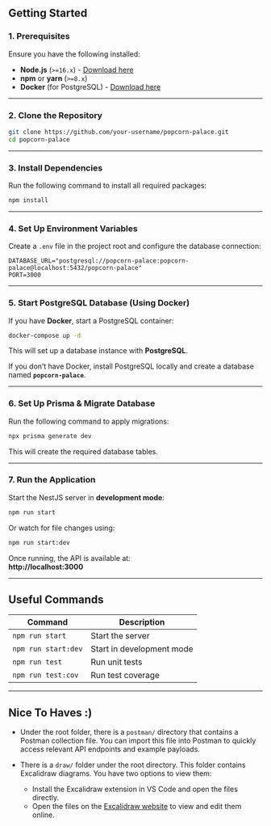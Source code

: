## **Getting Started**

### **1. Prerequisites**

Ensure you have the following installed:

- **Node.js** (`>=16.x`) - [Download here](https://nodejs.org/)
- **npm** or **yarn** (`>=8.x`)
- **Docker** (for PostgreSQL) - [Download here](https://www.docker.com/)

---

### **2. Clone the Repository**

```sh
git clone https://github.com/your-username/popcorn-palace.git
cd popcorn-palace
```

---

### **3. Install Dependencies**

Run the following command to install all required packages:

```sh
npm install
```

---

### **4. Set Up Environment Variables**

Create a `.env` file in the project root and configure the database connection:

```env
DATABASE_URL="postgresql://popcorn-palace:popcorn-palace@localhost:5432/popcorn-palace"
PORT=3000
```

---

### **5. Start PostgreSQL Database (Using Docker)**

If you have **Docker**, start a PostgreSQL container:

```sh
docker-compose up -d
```

This will set up a database instance with **PostgreSQL**.

If you don’t have Docker, install PostgreSQL locally and create a database named **`popcorn-palace`**.

---

### **6. Set Up Prisma & Migrate Database**

Run the following command to apply migrations:

```sh
npx prisma generate dev
```

This will create the required database tables.

---

### **7. Run the Application**

Start the NestJS server in **development mode**:

```sh
npm run start
```

Or watch for file changes using:

```sh
npm run start:dev
```

Once running, the API is available at:  
 **http://localhost:3000**

---

## **Useful Commands**

| Command             | Description               |
| ------------------- | ------------------------- |
| `npm run start`     | Start the server          |
| `npm run start:dev` | Start in development mode |
| `npm run test`      | Run unit tests            |
| `npm run test:cov`  | Run test coverage         |

---

## **Nice To Haves :)**

- Under the root folder, there is a `postman/` directory that contains a Postman collection file. You can import this file into Postman to quickly access relevant API endpoints and example payloads.

- There is a `draw/` folder under the root directory. This folder contains Excalidraw diagrams. You have two options to view them:
  - Install the Excalidraw extension in VS Code and open the files directly.
  - Open the files on the [Excalidraw website](https://excalidraw.com/) to view and edit them online.
